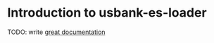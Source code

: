 # Introduction to usbank-es-loader

TODO: write [great documentation](http://jacobian.org/writing/what-to-write/)

